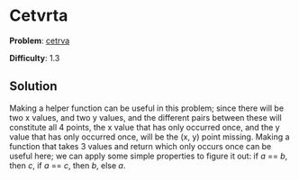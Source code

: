 # Cetvrta

**Problem**: [cetrva](https://open.kattis.com/problems/cetvrta)

**Difficulty**: 1.3

## Solution

Making a helper function can be useful in this problem; since there will be two x values, and two y values, and the different pairs between these will constitute all 4 points, the x value that has only occurred once, and the y value that has only occurred once, will be the (x, y) point missing. Making a function that takes 3 values and return which only occurs once can be useful here; we can apply some simple properties to figure it out: if *a* == *b*, then *c*, if *a* == *c*, then *b*, else *a*.

